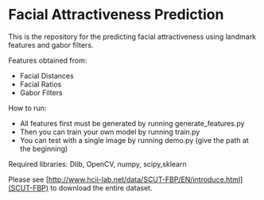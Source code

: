 # Facial Attractiveness Prediction

This is the repository for the predicting facial attractiveness using landmark features and gabor filters.

Features obtained from:
* Facial Distances
* Facial Ratios
* Gabor Filters

How to run: 
* All features first must be generated by running generate_features.py
* Then you can train your own model by running train.py
* You can test with a single image by running demo.py (give the path at the beginning)

Required libraries: Dlib, OpenCV, numpy, scipy,sklearn

Please see [http://www.hcii-lab.net/data/SCUT-FBP/EN/introduce.html](SCUT-FBP) to download the entire dataset.
